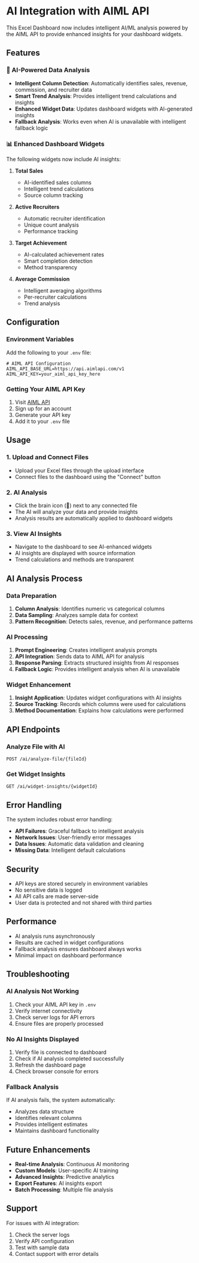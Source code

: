 # AI Integration with AIML API

This Excel Dashboard now includes intelligent AI/ML analysis powered by the AIML API to provide enhanced insights for your dashboard widgets.

## Features

### 🤖 AI-Powered Data Analysis
- **Intelligent Column Detection**: Automatically identifies sales, revenue, commission, and recruiter data
- **Smart Trend Analysis**: Provides intelligent trend calculations and insights
- **Enhanced Widget Data**: Updates dashboard widgets with AI-generated insights
- **Fallback Analysis**: Works even when AI is unavailable with intelligent fallback logic

### 📊 Enhanced Dashboard Widgets
The following widgets now include AI insights:

1. **Total Sales**
   - AI-identified sales columns
   - Intelligent trend calculations
   - Source column tracking

2. **Active Recruiters**
   - Automatic recruiter identification
   - Unique count analysis
   - Performance tracking

3. **Target Achievement**
   - AI-calculated achievement rates
   - Smart completion detection
   - Method transparency

4. **Average Commission**
   - Intelligent averaging algorithms
   - Per-recruiter calculations
   - Trend analysis

## Configuration

### Environment Variables

Add the following to your `.env` file:

```env
# AIML API Configuration
AIML_API_BASE_URL=https://api.aimlapi.com/v1
AIML_API_KEY=your_aiml_api_key_here
```

### Getting Your AIML API Key

1. Visit [AIML API](https://api.aimlapi.com)
2. Sign up for an account
3. Generate your API key
4. Add it to your `.env` file

## Usage

### 1. Upload and Connect Files
- Upload your Excel files through the upload interface
- Connect files to the dashboard using the "Connect" button

### 2. AI Analysis
- Click the brain icon (🧠) next to any connected file
- The AI will analyze your data and provide insights
- Analysis results are automatically applied to dashboard widgets

### 3. View AI Insights
- Navigate to the dashboard to see AI-enhanced widgets
- AI insights are displayed with source information
- Trend calculations and methods are transparent

## AI Analysis Process

### Data Preparation
1. **Column Analysis**: Identifies numeric vs categorical columns
2. **Data Sampling**: Analyzes sample data for context
3. **Pattern Recognition**: Detects sales, revenue, and performance patterns

### AI Processing
1. **Prompt Engineering**: Creates intelligent analysis prompts
2. **API Integration**: Sends data to AIML API for analysis
3. **Response Parsing**: Extracts structured insights from AI responses
4. **Fallback Logic**: Provides intelligent analysis when AI is unavailable

### Widget Enhancement
1. **Insight Application**: Updates widget configurations with AI insights
2. **Source Tracking**: Records which columns were used for calculations
3. **Method Documentation**: Explains how calculations were performed

## API Endpoints

### Analyze File with AI
```
POST /ai/analyze-file/{fileId}
```

### Get Widget Insights
```
GET /ai/widget-insights/{widgetId}
```

## Error Handling

The system includes robust error handling:

- **API Failures**: Graceful fallback to intelligent analysis
- **Network Issues**: User-friendly error messages
- **Data Issues**: Automatic data validation and cleaning
- **Missing Data**: Intelligent default calculations

## Security

- API keys are stored securely in environment variables
- No sensitive data is logged
- All API calls are made server-side
- User data is protected and not shared with third parties

## Performance

- AI analysis runs asynchronously
- Results are cached in widget configurations
- Fallback analysis ensures dashboard always works
- Minimal impact on dashboard performance

## Troubleshooting

### AI Analysis Not Working
1. Check your AIML API key in `.env`
2. Verify internet connectivity
3. Check server logs for API errors
4. Ensure files are properly processed

### No AI Insights Displayed
1. Verify file is connected to dashboard
2. Check if AI analysis completed successfully
3. Refresh the dashboard page
4. Check browser console for errors

### Fallback Analysis
If AI analysis fails, the system automatically:
- Analyzes data structure
- Identifies relevant columns
- Provides intelligent estimates
- Maintains dashboard functionality

## Future Enhancements

- **Real-time Analysis**: Continuous AI monitoring
- **Custom Models**: User-specific AI training
- **Advanced Insights**: Predictive analytics
- **Export Features**: AI insights export
- **Batch Processing**: Multiple file analysis

## Support

For issues with AI integration:
1. Check the server logs
2. Verify API configuration
3. Test with sample data
4. Contact support with error details 
